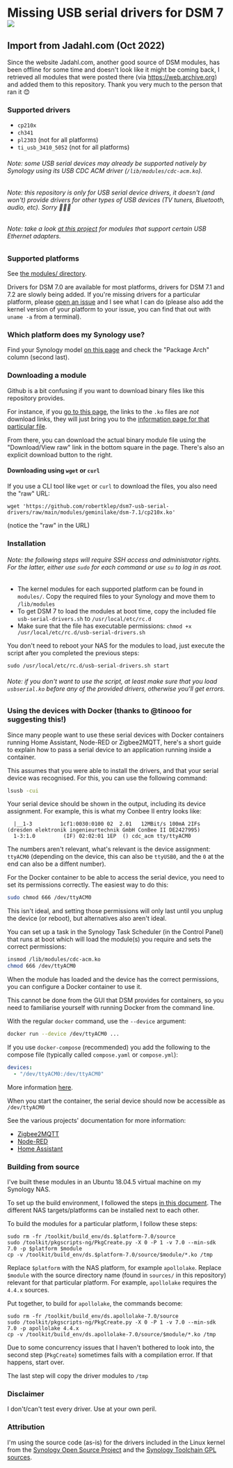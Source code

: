 # Missing USB serial drivers for DSM 7 <a href="https://www.paypal.com/donate?hosted_button_id=E7DEFXHFSK8Y6"><img style="vertical-align:middle" src="https://www.paypalobjects.com/en_GB/i/btn/btn_donate_SM.gif"></a>

## Import from Jadahl.com (Oct 2022)

Since the website Jadahl.com, another good source of DSM modules, has been offline for some time and doesn't look like it might be coming back, I retrieved all modules that were posted there (via https://web.archive.org) and added them to this repository. Thank you very much to the person that ran it 😊

### Supported drivers

* `cp210x`
* `ch341`
* `pl2303` (not for all platforms)
* `ti_usb_3410_5052` (not for all platforms)

###### Note: some USB serial devices may already be supported natively by Synology using its USB CDC ACM driver (`/lib/modules/cdc-acm.ko`).
###### Note: this repository is only for USB serial device drivers, it doesn't (and won't) provide drivers for other types of USB devices (TV tuners, Bluetooth, audio, etc). Sorry 🤷🏼‍♂️
###### Note: take a look [at this project](https://github.com/bb-qq/r8152) for modules that support certain USB Ethernet adapters.

### Supported platforms

See [the modules/ directory](https://github.com/robertklep/dsm7-usb-serial-drivers/tree/main/modules).

Drivers for DSM 7.0 are available for most platforms, drivers for DSM 7.1 and 7.2 are slowly being added. If you're missing drivers for a particular platform, please [open an issue](https://github.com/robertklep/dsm7-usb-serial-drivers/issues) and I see what I can do (please also add the kernel version of your platform to your issue, you can find that out with `uname -a` from a terminal).

### Which platform does my Synology use?

Find your Synology model [on this page](https://kb.synology.com/en-uk/DSM/tutorial/What_kind_of_CPU_does_my_NAS_have) and check the "Package Arch" column (second last).

### Downloading a module

Github is a bit confusing if you want to download binary files like this repository provides.

For instance, if you [go to this page](https://github.com/robertklep/dsm7-usb-serial-drivers/tree/main/modules/geminilake/dsm-7.1), the links to the `.ko` files are _not_ download links, they will just bring you to the [information page for that particular file](https://github.com/robertklep/dsm7-usb-serial-drivers/blob/main/modules/geminilake/dsm-7.1/cp210x.ko).

From there, you can download the actual binary module file using the "Download/View raw" link in the bottom square in the page. There's also an explicit download button to the right.

#### Downloading using `wget` or `curl`

If you use a CLI tool like `wget` or `curl` to download the files, you also need the "raw" URL:
```
wget 'https://github.com/robertklep/dsm7-usb-serial-drivers/raw/main/modules/geminilake/dsm-7.1/cp210x.ko'
```
(notice the "raw" in the URL)

### Installation

###### Note: the following steps will require SSH access and administrator rights. For the latter, either use `sudo` for each command or use `su` to log in as root.

* The kernel modules for each supported platform can be found in `modules/`. Copy the required files to your Synology and move them to `/lib/modules`
* To get DSM 7 to load the modules at boot time, copy the included file `usb-serial-drivers.sh` to `/usr/local/etc/rc.d`
* Make sure that the file has executable permissions:
  `chmod +x /usr/local/etc/rc.d/usb-serial-drivers.sh`

You don't need to reboot your NAS for the modules to load, just execute the script after you completed the previous steps:
```
sudo /usr/local/etc/rc.d/usb-serial-drivers.sh start
```

###### Note: if you don't want to use the script, at least make sure that you load `usbserial.ko` before any of the provided drivers, otherwise you'll get errors.

### Using the devices with Docker (thanks to @tinooo for suggesting this!)

Since many people want to use these serial devices with Docker containers running Home Assistant, Node-RED or Zigbee2MQTT, here's a short guide to explain how to pass a serial device to an application running inside a container.

This assumes that you were able to install the drivers, and that your serial device was recognised. For this, you can use the following command:
```sh
lsusb -cui
```

Your serial device should be shown in the output, including its device assignment. For example, this is what my Conbee II entry looks like:
```
  |__1-3         1cf1:0030:0100 02  2.01   12MBit/s 100mA 2IFs (dresden elektronik ingenieurtechnik GmbH ConBee II DE2427995)
  1-3:1.0         (IF) 02:02:01 1EP  () cdc_acm tty/ttyACM0
```

The numbers aren't relevant, what's relevant is the device assignment: `ttyACM0` (depending on the device, this can also be `ttyUSB0`, and the `0` at the end can also be a diffent number).

For the Docker container to be able to access the serial device, you need to set its permissions correctly. The easiest way to do this:
```sh
sudo chmod 666 /dev/ttyACM0
```

This isn't ideal, and setting those permissions will only last until you unplug the device (or reboot), but alternatives also aren't ideal.

You can set up a task in the Synology Task Scheduler (in the Control Panel) that runs at boot which will load the module(s) you require and sets the correct permissions:
```sh
insmod /lib/modules/cdc-acm.ko
chmod 666 /dev/ttyACM0
```

When the module has loaded and the device has the correct permissions, you can configure a Docker container to use it.

This cannot be done from the GUI that DSM provides for containers, so you need to familiarise yourself with running Docker from the command line.

With the regular `docker` command, use the `--device` argument:
```sh
docker run --device /dev/ttyACM0 ...
```

If you use `docker-compose` (recommended) you add the following to the compose file (typically called `compose.yaml` or `compose.yml`):
```yaml
devices:
  - "/dev/ttyACM0:/dev/ttyACM0"
```
More information [here](https://docs.docker.com/compose/compose-file/compose-file-v3/#devices).

When you start the container, the serial device should now be accessible as `/dev/ttyACM0`

See the various projects' documentation for more information:
* [Zigbee2MQTT](https://www.zigbee2mqtt.io/guide/installation/02_docker.html#docker-compose)
* [Node-RED](https://nodered.org/docs/getting-started/docker#accessing-host-devices)
* [Home Assistant](https://www.home-assistant.io/installation/linux#exposing-devices)

### Building from source

I've built these modules in an Ubuntu 18.04.5 virtual machine on my Synology NAS.

To set up the build environment, I followed the steps [in this document](https://help.synology.com/developer-guide/getting_started/prepare_environment.html). The different NAS targets/platforms can be installed next to each other.

To build the modules for a particular platform, I follow these steps:
```
sudo rm -fr /toolkit/build_env/ds.$platform-7.0/source
sudo /toolkit/pkgscripts-ng/PkgCreate.py -X 0 -P 1 -v 7.0 --min-sdk 7.0 -p $platform $module
cp -v /toolkit/build_env/ds.$platform-7.0/source/$module/*.ko /tmp
```

Replace `$platform` with the NAS platform, for example `apollolake`.
Replace `$module` with the source directory name (found in `sources/` in this repository) relevant for that particular platform. For example, `apollolake` requires the `4.4.x` sources.

Put together, to build for `apollolake`, the commands become:
```
sudo rm -fr /toolkit/build_env/ds.apollolake-7.0/source
sudo /toolkit/pkgscripts-ng/PkgCreate.py -X 0 -P 1 -v 7.0 --min-sdk 7.0 -p apollolake 4.4.x
cp -v /toolkit/build_env/ds.apollolake-7.0/source/$module/*.ko /tmp
```

Due to some concurrency issues that I haven't bothered to look into, the second step (`PkgCreate`) sometimes fails with a compilation error. If that happens, start over.

The last step will copy the driver modules to `/tmp`

### Disclaimer

I don't/can't test every driver. Use at your own peril.

### Attribution

I'm using the source code (as-is) for the drivers included in the Linux kernel from the [Synology Open Source Project](https://sourceforge.net/projects/dsgpl/) and the [Synology Toolchain GPL sources](https://archive.synology.com/download/ToolChain/Synology%20NAS%20GPL%20Source/).
